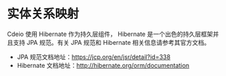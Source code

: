 # 实体关系映射

Cdeio 使用 Hibernate 作为持久层组件， Hibernate 是一个出色的持久层框架并且支持 JPA 规范。有关 JPA 规范和 Hibernate 相关信息请参考其官方文档。

* JPA 规范文档地址：https://jcp.org/en/jsr/detail?id=338
* Hibernate 文档地址：http://hibernate.org/orm/documentation